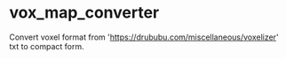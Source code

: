 # vox_map_converter
Convert voxel format from 'https://drububu.com/miscellaneous/voxelizer' txt to compact form.
